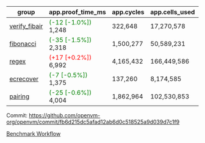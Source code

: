 | group | app.proof_time_ms | app.cycles | app.cells_used | leaf.proof_time_ms | leaf.cycles | leaf.cells_used |
| -- | -- | -- | -- | -- | -- | -- |
| [verify_fibair](https://github.com/openvm-org/openvm/blob/benchmark-results/benchmarks-pr/1833/verify_fibair-fb6d215dc5afad12ab6d0c518525a9d039d7c1f9.md) |<span style='color: green'>(-12 [-1.0%])</span> 1,248 |  322,648 |  17,270,578 |- | - | - |
| [fibonacci](https://github.com/openvm-org/openvm/blob/benchmark-results/benchmarks-pr/1833/fibonacci-fb6d215dc5afad12ab6d0c518525a9d039d7c1f9.md) |<span style='color: green'>(-35 [-1.5%])</span> 2,318 |  1,500,277 |  50,589,231 |- | - | - |
| [regex](https://github.com/openvm-org/openvm/blob/benchmark-results/benchmarks-pr/1833/regex-fb6d215dc5afad12ab6d0c518525a9d039d7c1f9.md) |<span style='color: red'>(+17 [+0.2%])</span> 6,992 |  4,165,432 |  166,449,586 |- | - | - |
| [ecrecover](https://github.com/openvm-org/openvm/blob/benchmark-results/benchmarks-pr/1833/ecrecover-fb6d215dc5afad12ab6d0c518525a9d039d7c1f9.md) |<span style='color: green'>(-7 [-0.5%])</span> 1,375 |  137,260 |  8,174,585 |- | - | - |
| [pairing](https://github.com/openvm-org/openvm/blob/benchmark-results/benchmarks-pr/1833/pairing-fb6d215dc5afad12ab6d0c518525a9d039d7c1f9.md) |<span style='color: green'>(-25 [-0.6%])</span> 4,004 |  1,862,964 |  102,530,853 |- | - | - |


Commit: https://github.com/openvm-org/openvm/commit/fb6d215dc5afad12ab6d0c518525a9d039d7c1f9

[Benchmark Workflow](https://github.com/openvm-org/openvm/actions/runs/16175575340)

